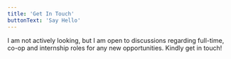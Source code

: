 ```yaml
---
title: 'Get In Touch'
buttonText: 'Say Hello'
---
```


I am not actively looking, but I am open to discussions regarding full-time, co-op and internship roles for any new opportunities. Kindly get in touch!
